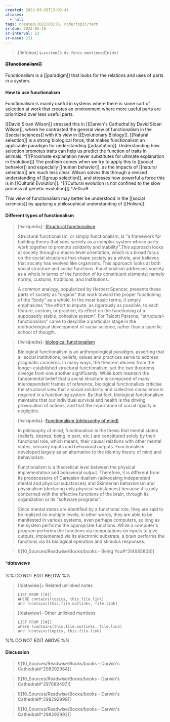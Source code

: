 ```yaml
---
created: 2022-03-26T13:02:46 
aliases:
  - null
tags: created/2022/03/26, node/topic/term
sr-due: 2022-05-16
sr-interval: 22
sr-ease: 211
---
```

> [!infobox]
`$=customJS.dv_funcs.mentionedIn(dv)`

#### <s class="topic-title">[[functionalism]]</s>

Functionalism is a [[paradigm]] that looks for the relations and uses of parts in a system.

#### How to use functionalism 

Functionalism is mainly useful in systems where there is some sort of selection at work that creates an environment where more useful parts are prioritized over less useful parts.

[[David Sloan Wilson]] stressed this in [[Darwin's Cathedral by David Sloan Wilson]], where he contrasted the general view of functionalism in the [[social sciences]] with it's view in [[Evolutionary Biology]].
[[Natural selection]] is a strong biological force, that makes functionalism an applicable paradigm for understanding [[adaptation]]. Understanding how selection promotes traits can help us predict the function of traits in animals.
^[[[Proximate explanation never substitutes for ultimate explanation in Evolution]]]
The problem comes when we try to apply this to [[social behavior]] and especially [[human behavior]], as the impacts of [[natural selection]] are much less clear.
Wilson solves this through a revised understanding of [[group selection]], and stresses how powerful a force this is in [[Cultural Evolution]]. 
^[[[Cultural evolution is not confined to the slow process of genetic evolution]]] ^7e0ca9

This view of functionalism may better be understood in the [[social sciences]] by applying a philosophical understanding of [[Holism]].

#### Different types of functionalism

> [!wikipedia]- [Structural functionalism](https://en.wikipedia.org/wiki/Structural%20functionalism)
> 
> Structural functionalism, or simply functionalism, is "a framework for building theory that sees society as a complex system whose parts work together to promote solidarity and stability".This approach looks at society through a macro-level orientation, which is a broad focus on the social structures that shape society as a whole, and believes that society has evolved like organisms. This approach looks at both social structure and social functions. Functionalism addresses society as a whole in terms of the function of its constituent elements; namely norms, customs, traditions, and institutions.
> 
> A common analogy, popularized by Herbert Spencer, presents these parts of society as "organs" that work toward the proper functioning of the "body" as a whole. In the most basic terms, it simply emphasizes "the effort to impute, as rigorously as possible, to each feature, custom, or practice, its effect on the functioning of a supposedly stable, cohesive system". For Talcott Parsons, "structural-functionalism" came to describe a particular stage in the methodological development of social science, rather than a specific school of thought.
>

> [!wikipedia]- [biological functionalism](https://en.wikipedia.org/wiki/Biological%20functionalism)
> 
> Biological functionalism is an anthropological paradigm, asserting that all social institutions, beliefs, values and practices serve to address pragmatic concerns. In many ways, the theorem derives from the longer-established structural functionalism, yet the two theorems diverge from one another significantly. While both maintain the fundamental belief that a social structure is composed of many interdependent frames of reference, biological functionalists criticise the structural view that a social solidarity and collective conscience is required in a functioning system. By that fact, biological functionalism maintains that our individual survival and health is the driving provocation of actions, and that the importance of social rigidity is negligible.
>

> [!wikipedia]- [Functionalism (philosophy of mind)](https://en.wikipedia.org/wiki/Functionalism%20(philosophy%20of%20mind))
> 
> In philosophy of mind, functionalism is the thesis that mental states (beliefs, desires, being in pain, etc.) are constituted solely by their functional role, which means, their causal relations with other mental states, sensory inputs and behavioral outputs. Functionalism developed largely as an alternative to the identity theory of mind and behaviorism.
> 
> Functionalism is a theoretical level between the physical implementation and behavioral output. Therefore, it is different from its predecessors of Cartesian dualism (advocating independent mental and physical substances) and Skinnerian behaviorism and physicalism (declaring only physical substances) because it is only concerned with the effective functions of the brain, through its organization or its "software programs".
> 
> Since mental states are identified by a functional role, they are said to be realized on multiple levels; in other words, they are able to be manifested in various systems, even perhaps computers, so long as the system performs the appropriate functions. While a computer's program performs the functions via computations on inputs to give outputs, implemented via its electronic substrate, a brain performs the functions via its biological operation and stimulus responses.
>

> ![[10_Sources/Readwise/Books/books - Being You#^314685808]]

##### ^dataviews

%% DO NOT EDIT BELOW %%
> [!dataview]+ Related unlinked notes
> ```dataview
> LIST FROM [[#]]
> WHERE contains(topics, this.file.link)
> and !contains(this.file.outlinks, file.link)
> ```
 
> [!dataview]- Other unlinked mentions
> ```dataview
> LIST FROM [[#]]
> where !contains(this.file.outlinks, file.link)
> and !contains(topics, this.file.link)
> ```

%% DO NOT EDIT ABOVE %%

#### Discussion

> ![[10_Sources/Readwise/Books/books - Darwin's Cathedral#^298292984]]

> ![[10_Sources/Readwise/Books/books - Darwin's Cathedral#^297089497]]

> ![[10_Sources/Readwise/Books/books - Darwin's Cathedral#^298292999]]

> ![[10_Sources/Readwise/Books/books - Darwin's Cathedral#^298292993]]
